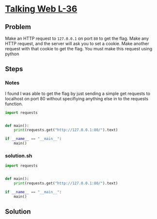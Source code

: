 # [Talking Web L-36](https://pwn.college/intro-to-cybersecurity/talking-web/#challenges-header-36)

## Problem

Make an HTTP request to `127.0.0.1` on port `80` to get the flag. Make any HTTP request, and the server will ask you to set a cookie. Make another request with that cookie to get the flag. You must make this request using python

## Steps

### Notes

I found I was able to get the flag by just sending a simple get requests to localhost on port 80 without specifiying anything else in to the requests function.

```python
import requests


def main():
    print(requests.get("http://127.0.0.1:80/").text)

if __name__ == "__main__":
    main()

```

### solution.sh

```python
import requests


def main():
    print(requests.get("http://127.0.0.1:80/").text)

if __name__ == "__main__":
    main()

```

## Solution
